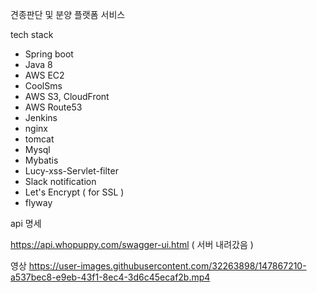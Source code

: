 견종판단 및 분양 플랫폼 서비스 

tech stack

- Spring boot
- Java 8
- AWS EC2
- CoolSms
- AWS S3, CloudFront
- AWS Route53
- Jenkins 
- nginx
- tomcat
- Mysql
- Mybatis
- Lucy-xss-Servlet-filter
- Slack notification
- Let's Encrypt ( for SSL ) 
- flyway

api 명세

https://api.whopuppy.com/swagger-ui.html ( 서버 내려갔음 ) 

영상
https://user-images.githubusercontent.com/32263898/147867210-a537bec8-e9eb-43f1-8ec4-3d6c45ecaf2b.mp4


